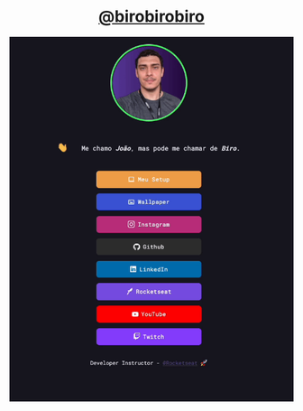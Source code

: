 <h1 align="center"> <a href="http://birobirobiro.dev">@birobirobiro</a> </h1>

<p align="center">
  <img src=".github/preview.gif" alt="Preview"/>
</p>
